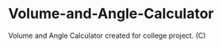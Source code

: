 Volume-and-Angle-Calculator
===========================

Volume and Angle Calculator created for college project. (C)
